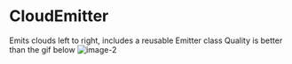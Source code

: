# CloudEmitter
Emits clouds left to right, includes a reusable Emitter class
Quality is better than the gif below
![image-2](https://user-images.githubusercontent.com/26833905/45341535-25c0be80-b5ef-11e8-953b-0a8b9d2d2d65.GIF)


